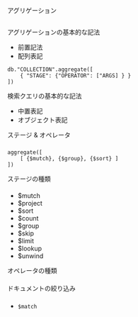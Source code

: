 
アグリゲーション
##

アグリゲーションの基本的な記法
* 前置記法
* 配列表記
```
db."COLLECTION".aggregate([
    { "STAGE": {"OPERATOR": ["ARGS] } }
])
```


検索クエリの基本的な記法
* 中置表記
* オブジェクト表記

ステージ & オペレータ
###

```
aggregate([
    [ {$mutch}, {$group}, {$sort} ]
])
```

ステージの種類
####

* $mutch
* $project
* $sort
* $count
* $group
* $skip
* $limit
* $lookup
* $unwind

オペレータの種類
####


ドキュメントの絞り込み
###
* `$match`

